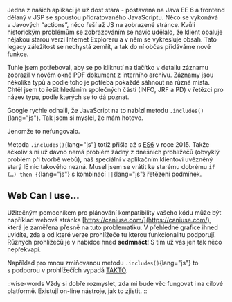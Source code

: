Jedna z&nbsp;našich aplikací je už dost stará - postavená na Java EE&nbsp;6 a&nbsp;frontend dělaný v&nbsp;JSP se spoustou přidrátovaného JavaScriptu. Něco se vykonává v&nbsp;Javových “actions”, něco řeší až JS na zobrazené stránce. Kvůli historickým problémům se zobrazováním se navíc udělalo, že klient obaluje nějakou starou verzi Internet Exploreru a&nbsp;v&nbsp;něm se vykresluje obsah. Tato legacy záležitost se nechystá zemřít, a&nbsp;tak do ní občas přidáváme nové funkce.

Tuhle jsem potřeboval, aby se po kliknutí na tlačítko v&nbsp;detailu záznamu zobrazil v&nbsp;novém okně PDF dokument z&nbsp;interního archivu. Záznamy jsou několika typů a&nbsp;podle toho je potřeba pokaždé sáhnout na různá místa. Chtěl jsem to řešit hledáním společných částí (INFO, JRF a&nbsp;PD) v&nbsp;řetězci pro název typu, podle kterých se to dá poznat.

Google rychle odhalil, že JavaScript na to nabízí metodu `.includes()`{lang="js"}. Tak jsem si myslel, že mám hotovo.

Jenomže to nefungovalo.

Metoda `.includes()`{lang="js"} totiž přišla až s&nbsp;[ES6](https://www.w3schools.com/js/js_es6.asp) v&nbsp;roce 2015. Takže ačkoliv s&nbsp;ní už dávno nemá problém žádný z&nbsp;dnešních prohlížečů (obvyklý problém při tvorbě webů), náš speciální v&nbsp;aplikačním klientovi uvězněný starý IE nic takového nezná. Musel jsem se vrátit ke starému dobrému `if (…) then {`{lang="js"} s&nbsp;kombinací `||`{lang="js"} řetězení podmínek.

## Web Can I use…
Užitečným pomocníkem pro plánování kompatibility vašeho kódu může být například webová stránka [https://caniuse.com/](https://caniuse.com/), která je zaměřena přesně na tuto problematiku. V&nbsp;přehledné grafice ihned uvidíte, zda a&nbsp;od které verze prohlížeče tu kterou funkcionalitu podporují. Různých prohlížečů je v&nbsp;nabídce hned **sedmnáct**! S&nbsp;tím už vás jen tak něco nepřekvapí.

Například pro mnou zmiňovanou metodu `.includes()`{lang="js"} to s&nbsp;podporou v&nbsp;prohlížečích vypadá [TAKTO](https://caniuse.com/?search=includes).

::wise-words
Vždy si dobře rozmyslet, zda mi bude věc fungovat i&nbsp;na cílové platformě. Existují on-line nástroje, jak to zjistit.
::
